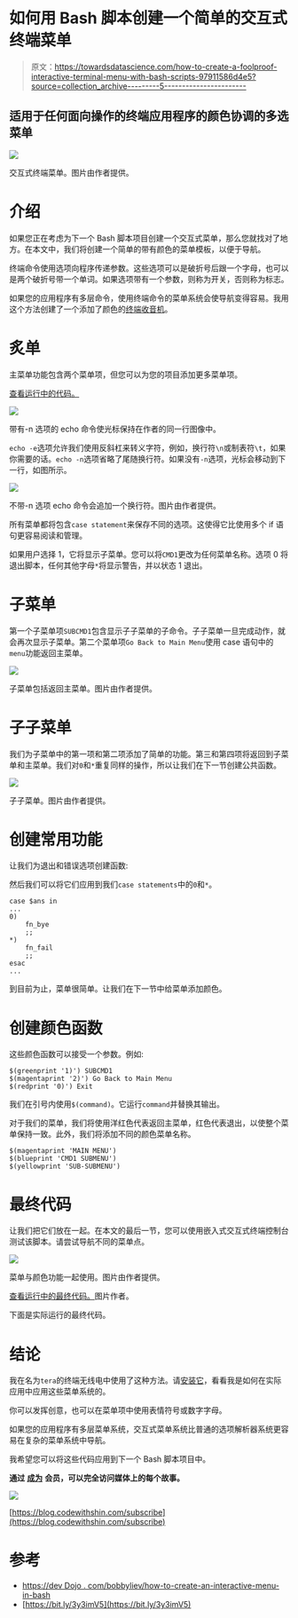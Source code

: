 # 如何用 Bash 脚本创建一个简单的交互式终端菜单

> 原文：<https://towardsdatascience.com/how-to-create-a-foolproof-interactive-terminal-menu-with-bash-scripts-97911586d4e5?source=collection_archive---------5----------------------->

## 适用于任何面向操作的终端应用程序的颜色协调的多选菜单

![](img/8bccede9a4fd22e1efeb2e7b151bff56.png)

交互式终端菜单。图片由作者提供。

# 介绍

如果您正在考虑为下一个 Bash 脚本项目创建一个交互式菜单，那么您就找对了地方。在本文中，我们将创建一个简单的带有颜色的菜单模板，以便于导航。

终端命令使用选项向程序传递参数。这些选项可以是破折号后跟一个字母，也可以是两个破折号带一个单词。如果选项带有一个参数，则称为开关，否则称为标志。

如果您的应用程序有多层命令，使用终端命令的菜单系统会使导航变得容易。我用这个方法创建了一个添加了颜色的[终端收音机](https://levelup.gitconnected.com/discover-rejuvenate-your-music-library-with-command-line-f3268db67bba)。

# 炙单

主菜单功能包含两个菜单项，但您可以为您的项目添加更多菜单项。

[查看运行中的代码。](https://tech.io/snippet/lfFEw6c)

![](img/9386f5d359ad0a1934f7190ad5baa4c3.png)

带有-n 选项的 echo 命令使光标保持在作者的同一行图像中。

`echo -e`选项允许我们使用反斜杠来转义字符，例如，换行符`\n`或制表符`\t`，如果你需要的话。`echo -n`选项省略了尾随换行符。如果没有`-n`选项，光标会移动到下一行，如图所示。

![](img/8b820e88d0baa82240073b4a7e8d0adc.png)

不带-n 选项 echo 命令会追加一个换行符。图片由作者提供。

所有菜单都将包含`case statement`来保存不同的选项。这使得它比使用多个 if 语句更容易阅读和管理。

如果用户选择 1，它将显示子菜单。您可以将`CMD1`更改为任何菜单名称。选项 0 将退出脚本，任何其他字母`*`将显示警告，并以状态 1 退出。

# 子菜单

第一个子菜单项`SUBCMD1`包含显示子子菜单的子命令。子子菜单一旦完成动作，就会再次显示子菜单。第二个菜单项`Go Back to Main Menu`使用 case 语句中的`menu`功能返回主菜单。

![](img/135835d5b25c24c041493f0942d3854b.png)

子菜单包括返回主菜单。图片由作者提供。

# 子子菜单

我们为子菜单中的第一项和第二项添加了简单的功能。第三和第四项将返回到子菜单和主菜单。我们对`0`和`*`重复同样的操作，所以让我们在下一节创建公共函数。

![](img/cb879461735d84ff06adecdc80b56d03.png)

子子菜单。图片由作者提供。

# 创建常用功能

让我们为退出和错误选项创建函数:

然后我们可以将它们应用到我们`case statements`中的`0`和`*`。

```
case $ans in
...
0)
    fn_bye
    ;;
*)
    fn_fail
    ;;
esac
...
```

到目前为止，菜单很简单。让我们在下一节中给菜单添加颜色。

# 创建颜色函数

这些颜色函数可以接受一个参数。例如:

```
$(greenprint '1)') SUBCMD1
$(magentaprint '2)') Go Back to Main Menu
$(redprint '0)') Exit
```

我们在引号内使用`$(command)`。它运行`command`并替换其输出。

对于我们的菜单，我们将使用洋红色代表返回主菜单，红色代表退出，以使整个菜单保持一致。此外，我们将添加不同的颜色菜单名称。

```
$(magentaprint 'MAIN MENU')
$(blueprint 'CMD1 SUBMENU')
$(yellowprint 'SUB-SUBMENU')
```

# 最终代码

让我们把它们放在一起。在本文的最后一节，您可以使用嵌入式交互式终端控制台测试该脚本。请尝试导航不同的菜单点。

![](img/023720d7c20521d67f3001b6bbe669a9.png)

菜单与颜色功能一起使用。图片由作者提供。

[查看运行中的最终代码。](https://tech.io/snippet/08FHqZR)图片作者。

下面是实际运行的最终代码。

# 结论

我在名为`tera`的终端无线电中使用了这种方法。请[安装它](https://github.com/shinokada/tera)，看看我是如何在实际应用中应用这些菜单系统的。

你可以发挥创意，也可以在菜单项中使用表情符号或数字字母。

如果您的应用程序有多层菜单系统，交互式菜单系统比普通的选项解析器系统更容易在复杂的菜单系统中导航。

我希望您可以将这些代码应用到下一个 Bash 脚本项目中。

**通过** [**成为**](https://blog.codewithshin.com/membership) **会员，可以完全访问媒体上的每个故事。**

![](img/0be3ee559fee844cb75615290e4a8b29.png)

[https://blog.codewithshin.com/subscribe](https://blog.codewithshin.com/subscribe)

# 参考

*   [https://dev Dojo . com/bobbyliev/how-to-create-an-interactive-menu-in-bash](https://devdojo.com/bobbyiliev/how-to-create-an-interactive-menu-in-bash)
*   [https://bit.ly/3y3imV5](https://bit.ly/3y3imV5)